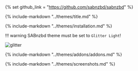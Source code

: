 {% set github_link = "https://github.com/sabnzbd/sabnzbd" %}

{% include-markdown "../themes/title.md" %}

{% include-markdown "../themes/installation.md" %}

!!! warning
    SABnzbd theme must be set to `Glitter Light`!

![glitter](../site_assets/sabnzbd/glitter.png)

{% include-markdown "../themes/addons/addons.md" %}

{% include-markdown "../themes/screenshots.md" %}